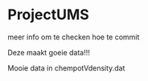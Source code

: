 # ProjectUMS

meer info om te checken hoe te commit

Deze maakt goeie data!!!

Mooie data in chempotVdensity.dat
